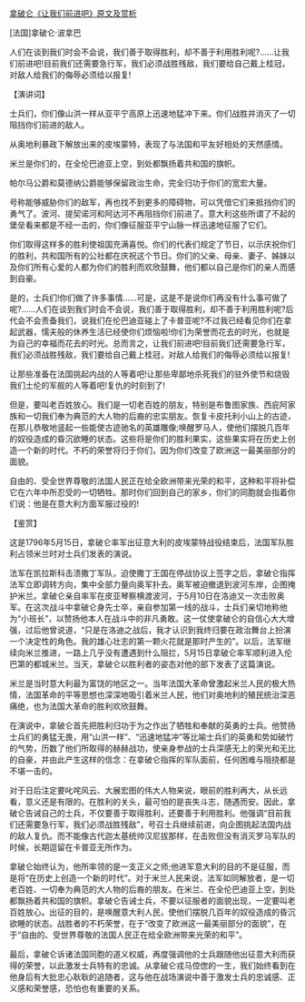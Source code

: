 [拿破仑《让我们前进吧》原文及赏析](https://www.vrrw.net/wx/14725.html)

[法国]拿破仑·波拿巴

人们在谈到我们时会不会说，我们善于取得胜利，却不善于利用胜利呢?……让我们前进吧!目前我们还需要急行军，我们必须战胜残敌，我们要给自己戴上桂冠，对敌人给我们的侮辱必须给以报复!

【演讲词】

士兵们，你们像山洪一样从亚平宁高原上迅速地猛冲下来。你们战胜并消灭了一切阻挡你们前进的敌人。

从奥地利暴政下解放出来的皮埃蒙特，表现了与法国和平友好相处的天然感情。

米兰是你们的，在全伦巴迪亚上空，到处都飘扬着共和国的旗帜。

帕尔马公爵和莫德纳公爵能够保留政治生命，完全归功于你们的宽宏大量。

号称能够威胁你们的敌军，再也找不到更多的障碍物，可以凭借它们来抵挡你们的勇气了。波河、提契诺河和阿达河不再阻挡你们前进了。意大利这些所谓了不起的堡垒看来都是不经一击的，你们像征服亚平宁山脉一样迅速地征服了它们。

你们取得这样多的胜利使祖国充满喜悦。你们的代表们规定了节日，以示庆祝你们的胜利，共和国所有的公社都在庆祝这个节日。你们的父亲、母亲、妻子、姊妹以及你们所有心爱的人都为你们的胜利而欢欣鼓舞，他们都以自己是你们的亲人而感到自豪。

是的，士兵们!你们做了许多事情……可是，这是不是说你们再没有什么事可做了呢?……人们在谈到我们时会不会说，我们善于取得胜利，却不善于利用胜利呢?后代会不会责备我们，说我们在伦巴迪亚碰上了卡普亚呢?不过我已经看见你们在拿起武器，懦夫般的休养生活已经使你们烦恼啦!你们为荣誉而花去的时光，也就是为自己的幸福而花去的时光。总而言之，让我们前进吧!目前我们还需要急行军，我们必须战胜残敌，我们要给自己戴上桂冠，对敌人给我们的侮辱必须给以报复!

让那些准备在法国挑起内战的人等着吧!让那些卑鄙地杀死我们的驻外使节和烧毁我们土伦的军舰的人等着吧!复仇的时刻到了!

但是，要叫老百姓放心。我们是一切老百姓的朋友，特别是布鲁图家族、西庇阿家族和一切我们奉为典范的大人物的后裔的忠实朋友。恢复卡皮托利小山上的古迹，在那儿恭敬地竖起一些能使古迹驰名的英雄雕像;唤醒罗马人，使他们摆脱几百年的奴役造成的昏沉欲睡的状态。这些将是你们的胜利果实，这些果实将在历史上创造一个新的时代。不朽的荣誉将归于你们，因为你们改变了欧洲这一最美丽部分的面貌。

自由的、受全世界尊敬的法国人民正在给全欧洲带来光荣的和平，这种和平将补偿它在六年中所忍受的一切牺牲。那时你们回到自己的家乡，你们的同胞就会指着你们说：他是在意大利方面军服过役的!



【鉴赏】

这是1796年5月15日，拿破仑率军出征意大利的皮埃蒙特战役结束后，法国军队胜利占领米兰时对士兵们发表的演说。

法军在凯拉斯科击溃撒丁军队，迫使撒丁王国在停战协议上签字之后，拿破仑指挥法军立即调转方向，集中全部力量向奥军扑去。奥军被迫撤退到波河东岸，企图掩护米兰。拿破仑亲自率军在皮亚琴察横渡波河，于5月10日在洛迪又一次击败奥军。在这次战斗中拿破仑身先士卒，亲自参加第一线的战斗，士兵们亲切地称他为“小班长”，以赞扬他本人在战斗中的非凡勇敢。这一仗使拿破仑的自信心大大增强，过后他曾说道，“只是在洛迪之战后，我才认识到我终归要在政治舞台上扮演一个决定性的角色。我的雄心壮志的第一颗火花就是那时产生的”。以后，法军继续向米兰推进，一路上几乎没有遭遇到什么阻拦，5月15日拿破仑率军顺利进入伦巴第的都城米兰。当天，拿破仑以胜利者的姿态对他的部下发表了这篇演说。

米兰是当时意大利最为富饶的地区之一。当年法国大革命曾激起米兰人民的极大热情，法国革命的平等思想也深深地吸引着米兰人民，他们对奥地利的殖民统治深恶痛绝，也为法国大革命的胜利欢欣鼓舞。

在演说中，拿破仑首先把胜利归功于为之作出了牺牲和奉献的英勇的士兵。他赞扬士兵们的勇猛无畏，用“山洪一样”、“迅速地猛冲”等比喻士兵们的英勇和势如破竹的气势，历数了他们所取得的赫赫战功，使亲身参战的士兵深感无上的荣光和无比的自豪，并由此产生这样的信念：在拿破仑指挥的军队面前，任何困难与阻挠都是不堪一击的。

对于日后注定要叱咤风云、大展宏图的伟大人物来说，眼前的胜利再大，从长远看，意义还是有限的。在胜利的关头，最可怕的是丧失斗志，随遇而安。因此，拿破仑告诫自己的士兵，不仅要善于取得胜利，还要善于利用胜利。他强调“目前我们还需要急行军，我们必须战胜残敌”，号召士兵继续前进，向企图挑起法国内战的敌人复仇。而不能像古代迦太基统帅汉尼拔那样，在击败但没有消灭罗马军队的时候，长期逗留在卡普亚无所作为。

拿破仑始终认为，他所率领的是一支正义之师;他进军意大利的目的不是征服，而是将“在历史上创造一个新的时代”。对于米兰人民来说，法军如同解放者，是一切老百姓、一切奉为典范的大人物的后裔的朋友。在米兰、在全伦巴迪亚上空，到处都飘扬着共和国的旗帜。拿破仑告诫士兵，不要以征服者的面貌出现，一定要叫老百姓放心。出征的目的，是唤醒意大利人民，使他们摆脱几百年的奴役造成的昏沉欲睡的状态。战胜者的不朽荣誉，在于“改变了欧洲这一最美丽部分的面貌”，在于“自由的、受世界尊敬的法国人民正在给全欧洲带来光荣的和平”。

最后，拿破仑诉诸法国同胞的道义权威，再度强调他的士兵跟随他出征意大利而获得的荣誉，以此激发士兵特有的忠诚。从拿破仑戎马倥偬的一生，我们始终看到在他身后有大批忠心耿耿的追随者，这与他在战场演说中善于激发士兵的忠诚感、正义感和荣誉感，恐怕也有重要的关系。

